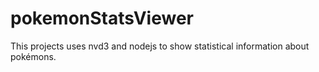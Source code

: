 # pokemonStatsViewer
This projects uses nvd3 and nodejs to show statistical information about pokémons.
